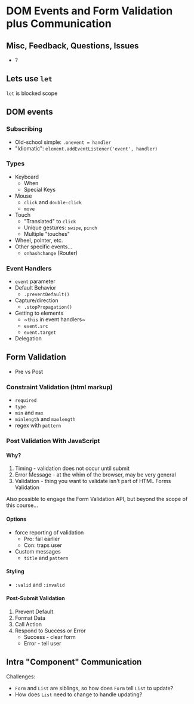 DOM Events and Form Validation plus Communication
===

## Misc, Feedback, Questions, Issues
* ?

## Lets use `let`

`let` is blocked scope

## DOM events

### Subscribing

* Old-school simple: `.onevent = handler`
* "Idiomatic": `element.addEventListener('event', handler)`

### Types

* Keyboard
  * When
  * Special Keys
* Mouse
  * `click` and `double-click`
  * `move`
* Touch
  * "Translated" to `click`
  * Unique gestures: `swipe`, `pinch`
  * Multiple "touches"
* Wheel, pointer, etc.
* Other specific events...
  * `onhashchange` (Router)

### Event Handlers

* `event` parameter
* Default Behavior
  * `.preventDefault()`
* Capture/direction
  * `.stopPropagation()`
* Getting to elements
  * ~`this` in event handlers~
  * `event.src`
  * `event.target`
* Delegation

## Form Validation

* Pre vs Post

### Constraint Validation (html markup)

* `required`
* `type`
* `min` and `max`
* `minlength` and `maxlength`
* regex with `pattern`

### Post Validation With JavaScript

#### Why?

1. Timing - validation does not occur until submit
2. Error Message - at the whim of the browser, may be very general
3. Validation - thing you want to validate isn't part of HTML Forms Validation

Also possible to engage the Form Validation API, but beyond the scope of this course...

#### Options

* force reporting of validation
  * Pro: fail earlier
  * Con: traps user
* Custom messages
  * `title` and `pattern`

#### Styling

* `:valid` and `:invalid`

#### Post-Submit Validation

1. Prevent Default
1. Format Data
1. Call Action
1. Respond to Success or Error
    * Success - clear form
    * Error - tell user

## Intra "Component" Communication

Challenges:

* `Form` and `List` are siblings, so how does `Form` tell `List` to update?
* How does `List` need to change to handle updating?
